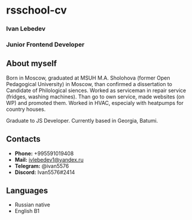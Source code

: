 # rsschool-cv

### Ivan Lebedev

### Junior Frontend Developer

## About myself

Born in Moscow, graduated at MSUH M.A. Sholohova (former Open Pedagogical University) in Moscow, than confirmed a dissertation to Candidate of Philological siences. Worked as serviceman in repair service (fridges, washing machines). Than go to own service, made websites (on WP) and promoted them. Worked in HVAC, especialy with heatpumps for country houses.

Graduate to JS Developer. Currently based in Georgia, Batumi.
## Contacts

* **Phone:** +995591019408
* **Mail:** ivlebedev1@yandex.ru
* **Telegram:** @ivan5576
* **Discord:** Ivan5576#2414

## Languages

* Russian native
* English B1